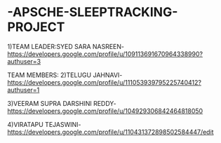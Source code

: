 # -APSCHE-SLEEPTRACKING-PROJECT
1)TEAM LEADER:SYED SARA NASREEN-
https://developers.google.com/profile/u/109113691670964338990?authuser=3

TEAM MEMBERS:
2)TELUGU JAHNAVI-
https://developers.google.com/profile/u/111053939795225740412?authuser=1

3)VEERAM SUPRA DARSHINI REDDY-
https://developers.google.com/profile/u/104929306842464818050

4)VIRATAPU TEJASWINI-
https://developers.google.com/profile/u/110431372898502584447/edit
